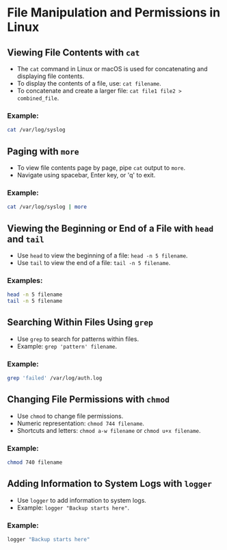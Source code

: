 # File Manipulation and Permissions in Linux

## Viewing File Contents with `cat`

- The `cat` command in Linux or macOS is used for concatenating and displaying file contents.
- To display the contents of a file, use: `cat filename`.
- To concatenate and create a larger file: `cat file1 file2 > combined_file`.
  
### Example:

```bash
cat /var/log/syslog
```

## Paging with `more`

- To view file contents page by page, pipe `cat` output to `more`.
- Navigate using spacebar, Enter key, or 'q' to exit.

### Example:

```bash
cat /var/log/syslog | more
```

## Viewing the Beginning or End of a File with `head` and `tail`

- Use `head` to view the beginning of a file: `head -n 5 filename`.
- Use `tail` to view the end of a file: `tail -n 5 filename`.

### Examples:

```bash
head -n 5 filename
tail -n 5 filename
```

## Searching Within Files Using `grep`

- Use `grep` to search for patterns within files.
- Example: `grep 'pattern' filename`.

### Example:

```bash
grep 'failed' /var/log/auth.log
```

## Changing File Permissions with `chmod`

- Use `chmod` to change file permissions.
- Numeric representation: `chmod 744 filename`.
- Shortcuts and letters: `chmod a-w filename` or `chmod u+x filename`.

### Example:

```bash
chmod 740 filename
```

## Adding Information to System Logs with `logger`

- Use `logger` to add information to system logs.
- Example: `logger "Backup starts here"`.

### Example:

```bash
logger "Backup starts here"
```